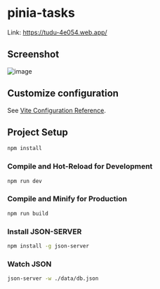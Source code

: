 # pinia-tasks

Link: https://tudu-4e054.web.app/

## Screenshot

![image](https://github.com/reachstark/pinia-tasks/assets/126941130/f638ee68-0115-41d6-b712-34e5c5e3bf3a)


## Customize configuration

See [Vite Configuration Reference](https://vitejs.dev/config/).

## Project Setup

```sh
npm install
```

### Compile and Hot-Reload for Development

```sh
npm run dev
```

### Compile and Minify for Production

```sh
npm run build
```

### Install JSON-SERVER
```sh
npm install -g json-server
```

### Watch JSON
```sh
json-server -w ./data/db.json
```
